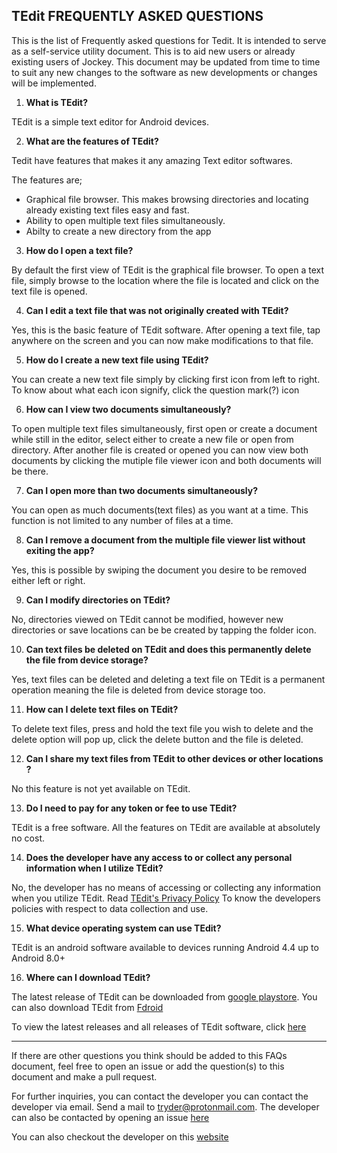 ## TEdit FREQUENTLY ASKED QUESTIONS

This is the list of Frequently asked questions for Tedit. It is intended to serve as a self-service utility document. This is to aid new users or already existing users of Jockey.
This document may be updated from time to time to suit any new changes to the software as new developments or changes will be implemented.

1. **What is TEdit?**

TEdit is a simple text editor for Android devices. 

2. **What are the features of TEdit?**

Tedit have features that makes it any amazing Text editor softwares.

The features are;
- Graphical file browser. This makes browsing directories and locating already existing text files easy and fast.
- Ability to open multiple text files simultaneously.
- Abilty to create a new directory from the app

3. **How do I open a text file?**

By default the first view of TEdit is the graphical file browser. To open a text file, simply browse to the location where the file is located and click on the text file is opened.

4. **Can I edit a text file that was not originally created with TEdit?**

Yes, this is the basic feature of TEdit software. After opening a text file, tap anywhere on the screen and you can now make modifications to that file.

5. **How do I create a new text file using TEdit?**

You can create a new text file simply by clicking first icon from left to right. To know about what each icon signify, click the question mark(?) icon 

6. **How can I view two documents simultaneously?**

To open multiple text files simultaneously, first open or create a document while still in the editor, select either to create a new file or open from directory. After another file is created or opened you can now view both documents by clicking the mutiple file viewer icon and both documents will be there.

7. **Can I open more than two documents simultaneously?**

You can open as much documents(text files) as you want at a time. This function is not limited to any number of files at a time. 

8. **Can I remove a document from the multiple file viewer list without exiting the app?**

Yes, this is possible by swiping the document you desire to be removed either left or right.

9. **Can I modify directories on TEdit?**

No, directories viewed on TEdit cannot be modified, however new directories or save locations can be be created by tapping the folder icon.

10. **Can text files be deleted on TEdit and does this permanently delete the file from device storage?**

Yes, text files can be deleted and deleting a text file on TEdit is a permanent operation meaning the file is deleted from device storage too.

11. **How can I delete text files on TEdit?**

To delete text files, press and hold the text file you wish to delete and the delete option will pop up, click the delete button and the file is deleted.

12. **Can I share my text files from TEdit to other devices or other locations ?**

No this feature is not yet available on TEdit.

13. **Do I need to pay for any token or fee to use TEdit?**

TEdit is a free software. All the features on TEdit are available at absolutely no cost.

14. **Does the developer have any access to or collect any personal information when I utilize TEdit?**

No, the developer has no means of accessing or collecting any information when you utilize TEdit. Read [TEdit's Privacy Policy]() To know the developers policies with respect to data collection and use.

15. **What device operating system can use TEdit?**

TEdit is an android software available to devices running Android 4.4 up to Android 8.0+

16. **Where can I download TEdit?**

The latest release of TEdit can be downloaded from [google playstore](https://play.google.com/store/apps/details?id=com.atr.tedit). You can also download TEdit from [Fdroid](https://f-droid.org/packages/com.atr.tedit/)

To view the latest releases and all releases of TEdit software, click [here](https://github.com/ATryder/TEdit/releases)

---


If there are other questions you think should be added to this FAQs document, feel free to open an issue or add the question(s) to this document and make a pull request.

For further inquiries, you can contact the developer you can contact the developer via email. Send a mail to  tryder@protonmail.com. The developer can also be contacted by opening an issue [here](https://github.com/ATryder/TEdit/issues/new) 

You can also checkout the developer on this [website](https://www.inventati.org/1337gallery)


